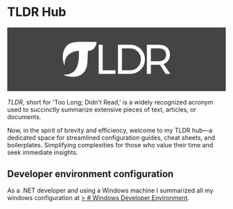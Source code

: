 # TLDR Hub

<img alt="Awesome GitHub Profile Readme" src="./.img/tldr-logo.jpg"> </img>

*TLDR*, short for 'Too Long; Didn't Read,' is a widely recognized acronym used to succinctly summarize extensive pieces of text, articles, or documents.

Now, in the spirit of brevity and efficiency, welcome to my TLDR hub—a dedicated space for streamlined configuration guides, cheat sheets, and boilerplates. Simplifying complexities for those who value their time and seek immediate insights.

## Developer environment configuration
As a .NET developer and using a Windows machine I summarized all my windows configuration at [> # Windows Developer Environment](/developer-env/README.md). 